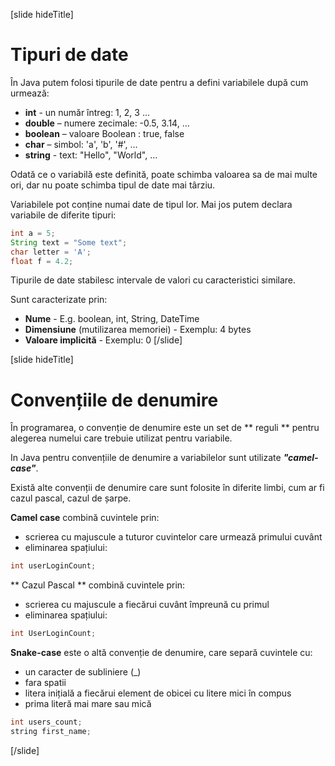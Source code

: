 [slide hideTitle]
# Tipuri de date
În Java putem folosi tipurile de date pentru a defini variabilele după cum urmează:
   * **int** - un număr întreg: 1, 2, 3 ...
  * **double** – numere zecimale: -0.5, 3.14, …
  * **boolean** – valoare Boolean : true, false
  * **char** – simbol: 'a', 'b', '#', …
  * **string** - text: "Hello", "World", …

Odată ce o variabilă este definită, poate schimba valoarea sa de mai multe ori, dar nu poate schimba tipul de date mai târziu. 

Variabilele pot conține numai date de tipul lor. Mai jos putem declara variabile de diferite tipuri:
```java
int a = 5;
String text = "Some text";
char letter = 'A';
float f = 4.2;
```

Tipurile de date stabilesc intervale de valori cu caracteristici similare.

Sunt caracterizate prin:

  * **Nume** - E.g. boolean, int, String, DateTime
  * **Dimensiune** (mutilizarea memoriei) - Exemplu: 4 bytes
  * **Valoare implicită** - Exemplu: 0
[/slide]

[slide hideTitle]
# Convențiile de denumire

În programarea, o convenție de denumire este un set de ** reguli ** pentru alegerea numelui care trebuie utilizat pentru variabile.

In Java pentru convențiile de denumire a variabilelor sunt utilizate ***"camel-case"***. 

Există alte convenții de denumire care sunt folosite în diferite limbi, cum ar fi cazul pascal, cazul de șarpe.

**Camel case** combină cuvintele prin:
* scrierea cu majuscule a tuturor cuvintelor care urmează primului cuvânt
* eliminarea spațiului:
```java
int userLoginCount;
```

** Cazul Pascal ** combină cuvintele prin:
* scrierea cu majuscule a fiecărui cuvânt împreună cu primul
* eliminarea spațiului:
```java
int UserLoginCount;
```

**Snake-case** este o altă convenție de denumire, care separă cuvintele cu:
* un caracter de subliniere (_)
* fara spatii
* litera inițială a fiecărui element de obicei cu litere mici în compus
* prima literă mai mare sau mică
```java
int users_count;
string first_name;
```
[/slide]
